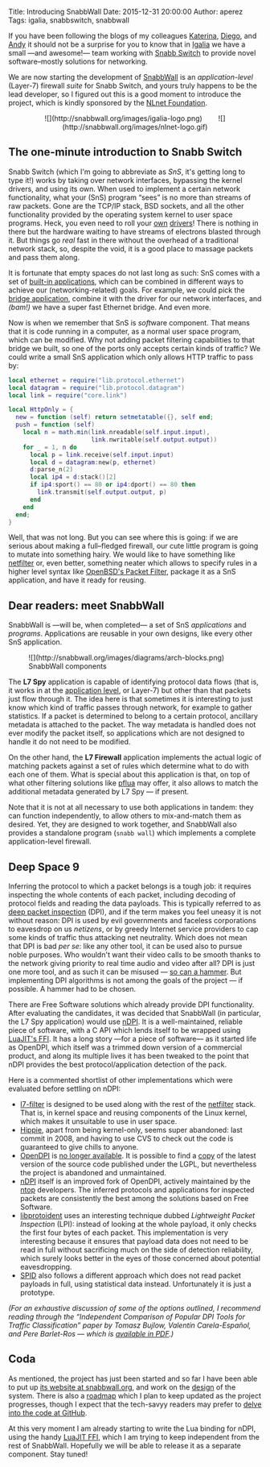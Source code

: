 Title: Introducing SnabbWall
Date: 2015-12-31 20:00:00
Author: aperez
Tags: igalia, snabbswitch, snabbwall

If you have been following the blogs of my colleagues [Katerina](http://luatime.org), [Diego](http://blogs.igalia.com/dpino/), and [Andy](http://wingolog.org) it should not be a surprise for you to know that in [Igalia](http://www.igalia.com) we have a small —and awesome!— team working with [Snabb Switch](http://snabb.co) to provide novel software–mostly solutions for networking.

We are now starting the development of [SnabbWall](http://snabbwall.org) is an *application-level* (Layer-7) firewall *suite* for Snabb Switch, and yours truly happens to be the lead developer, so I figured out this is a good moment to introduce the project, which is kindly sponsored by the [NLnet Foundation](http://nlnet.nl/).

<figure style="text-align:center">
  ![](http://snabbwall.org/images/igalia-logo.png)
  <span style="margin-left:20px">&nbsp;</span>
  ![](http://snabbwall.org/images/nlnet-logo.gif)
</figure>


The one-minute introduction to Snabb Switch
-------------------------------------------

Snabb Switch (which I'm going to abbreviate as *SnS*, it's getting long to type it!) works by taking over network interfaces, bypassing the kernel drivers, and using its own. When used to implement a certain network functionality, what your (SnS) program “sees” is no more than streams of raw packets. Gone are the TCP/IP stack, BSD sockets, and all the other functionality provided by the operating system kernel to user space programs. Heck, you even need to roll your [own](https://github.com/SnabbCo/snabbswitch/tree/master/src/apps/intel) [drivers](https://github.com/SnabbCo/snabbswitch/tree/master/src/apps/solarflare)! There is nothing in there but the hardware waiting to have streams of electrons blasted through it. But things go *real* fast in there without the overhead of a traditional network stack, so, despite the void, it is a good place to massage packets and pass them along.

It is fortunate that empty spaces do not last long as such: SnS comes with a set of [built-in applications](https://github.com/SnabbCo/snabbswitch/tree/master/src/apps), which can be combined in different ways to achieve our (networking-related) goals. For example, we could pick the [bridge application](https://github.com/SnabbCo/snabbswitch/tree/master/src/apps/bridge), combine it with the driver for our network interfaces, and *(bam!)* we have a super fast Ethernet bridge. And even more.

Now is when we remember that SnS is *soft*ware component. That means that it is code running in a computer, as a normal user space program, which can be modified. Why not adding packet filtering capabilities to that bridge we built, so one of the ports only accepts certain kinds of traffic? We could write a small SnS application which only allows HTTP traffic to pass by:

```lua
local ethernet = require("lib.protocol.ethernet")
local datagram = require("lib.protocol.datagram")
local link = require("core.link")

local HttpOnly = {
  new = function (self) return setmetatable({}, self end;
  push = function (self)
    local n = math.min(link.nreadable(self.input.input),
                       link.nwritable(self.output.output))
    for _ = 1, n do
      local p = link.receive(self.input.input)
      local d = datagram:new(p, ethernet)
      d:parse_n(2)
      local ip4 = d:stack()[2]
      if ip4:sport() == 80 or ip4:dport() == 80 then
        link.transmit(self.output.output, p)
      end
    end
  end;
}

```

Well, that was not long. But you can see where this is going: if we are serious about making a full–fledged firewall, our cute little program is going to mutate into something hairy. We would like to have something like [netfilter](http://netfilter.org/) or, even better, something neater which allows to specify rules in a higher level syntax like [OpenBSD's Packet Filter](http://www.openbsd.org/faq/pf/filter.html), package it as a SnS application, and have it ready for reusing.


Dear readers: meet SnabbWall
----------------------------

SnabbWall is —will be, when completed— a set of SnS *applications* and *programs*. Applications are reusable in your own designs, like every other SnS application.

<figure class="image">
  ![](http://snabbwall.org/images/diagrams/arch-blocks.png)
  <figcaption>SnabbWall components</figcaption>
</figure>

The **L7 Spy** application is capable of identifying protocol data flows (that is, it works in at the [application level](https://en.wikipedia.org/wiki/Application_layer), or Layer-7) but other than that packets just flow through it. The idea here is that sometimes it is interesting to just know which kind of traffic passes through network, for example to gather statistics. If a packet is determined to belong to a certain protocol, ancillary metadata is attached to the packet. The way metadata is handled does not ever modify the packet itself, so applications which are not designed to handle it do not need to be modified.

On the other hand, the **L7 Firewall** application implements the actual logic of matching packets against a set of rules which determine what to do with each one of them. What is special about this application is that, on top of what other filtering solutions like [pflua](http://wingolog.org/archives/2014/09/02/high-performance-packet-filtering-with-pflua) may offer, it also allows to match the additional metadata generated by L7 Spy — if present.

Note that it is not at all necessary to use both applications in tandem: they can function independently, to allow others to mix-and-match them as desired. Yet, they are designed to work together, and SnabbWall also provides a standalone program (`snabb wall`) which implements a complete application-level firewall.


Deep Space 9
------------

Inferring the protocol to which a packet belongs is a tough job: it requires inspecting the whole contents of each packet, including decoding of protocol fields and reading the data payloads. This is typically referred to as [deep packet inspection](https://en.wikipedia.org/wiki/Deep_packet_inspection) (DPI), and if the term makes you feel uneasy it is not without reason: DPI is used by evil governments and faceless corporations to eavesdrop on us *netizens*, or by greedy Internet service providers to cap some kinds of traffic thus attacking net neutrality. Which does not mean that DPI is bad *per se*: like any other tool, it can be used also to pursue noble purposes. Who wouldn't want their video calls to be smooth thanks to the network giving priority to real time audio and video after all? DPI is just one more tool, and as such it can be misused — [so can a hammer](https://www.priv.gc.ca/information/research-recherche/2009/lewis_200905_e.asp). But implementing DPI algorithms is not among the goals of the project — if possible. A hammer had to be chosen.

There are Free Software solutions which already provide DPI functionality. After evaluating the candidates, it was decided that SnabbWall (in particular, the L7 Spy application) would use [nDPI](http://www.ntop.org/products/ndpi/). It is a well-maintained, reliable piece of software, with a C API which lends itself to be wrapped using [LuaJIT's FFI](http://luajit.org/ext_ffi_api.html). It has a long story —for a piece of software— as it started life as OpenDPI, which itself was a trimmed down version of a commercial product, and along its multiple lives it has been tweaked to the point that nDPI provides the best protocol/application detection of the pack.

Here is a commented shortlist of other implementations which were evaluated before settling on nDPI:

* [l7-filter](http://l7-filter.sourceforge.net/) is designed to be used along with the rest of the [netfilter](http://netfilter.org) stack. That is, in kernel space and reusing components of the Linux kernel, which makes it unsuitable to use in user space.
* [Hippie](http://hippie.cvs.sourceforge.net/viewvc/hippie/), apart from being kernel-only, seems super abandoned: last commit in 2008, and having to use CVS to check out the code is guaranteed to give chills to anyone.
* [OpenDPI](https://code.google.com/p/opendpi/) is [no longer available](http://lastsummer.de/bye-bye-opendpi/). It is possible to find a [copy](https://github.com/thomasbhatia/OpenDPI) of the latest version of the source code published under the LGPL, but nevertheless the project is abandoned and unmaintained.
* [nDPI](http://www.ntop.org/products/ndpi/) itself is an improved fork of OpenDPI, actively maintained by the [ntop](http://www.ntop.org/) developers. The inferred protocols and applications for inspected packets are consistently the best among the solutions based on Free Software.
* [libprotoident](http://research.wand.net.nz/software/libprotoident.php) uses an interesting technique dubbed *Lightweight Packet Inspection* (LPI): instead of looking at the whole payload, it only checks the first four bytes of each packet. This implementation is very interesting because it ensures that payload data does not need to be read in full without sacrificing much on the side of detection reliability, which surely looks better in the eyes of those concerned about potential eavesdropping.
* [SPID](http://sourceforge.net/projects/spid/) also follows a different approach which does not read packet payloads in full, using statistical data instead. Unfortunately it is just a prototype.

*(For an exhaustive discussion of some of the options outlined, I recommend reading through the “Independent Comparison of Popular DPI Tools for Traffic Classification” paper by Tomasz Bujlow, Valentín Carela-Español, and Pere Barlet-Ros — which is [available in PDF](http://tomasz.bujlow.com/publications/2014_journal_elsevier_comnet_independent_comparison.pdf).)*


Coda
----

As mentioned, the project has just been started and so far I have been able to put up [its website at snabbwall.org](http://snabbwall.org), and work on the [design](http://snabbwall.org/design/) of the system. There is also a [roadmap](http://snabbwall.org/roadmap/) which I plan to keep updated as the project progresses, though I expect that the tech-savyy readers may prefer to [delve into the code at GitHub](https://github.com/aperezdc/snabbswitch).

At this very moment I am already starting to write the Lua binding for nDPI, using the handy [LuaJIT FFI](http://luajit.org/ext_ffi_api.html), which I am trying to keep independent from the rest of SnabbWall. Hopefully we will be able to release it as a separate component. Stay tuned!

